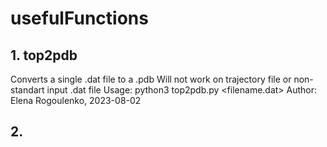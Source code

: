 # usefulFunctions
## 1. top2pdb
Converts a single .dat file to a .pdb
Will not work on trajectory file or non-standart input .dat file
Usage: python3 top2pdb.py <filename.dat>
Author: Elena Rogoulenko, 2023-08-02
## 2. 